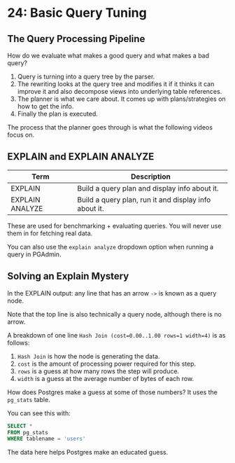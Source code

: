 # 24: Basic Query Tuning

## The Query Processing Pipeline

How do we evaluate what makes a good query and what makes a bad query?

1. Query is turning into a query tree by the parser.
2. The rewriting looks at the query tree and modifies it if it thinks it can improve it and also decompose views into underlying table references.
3. The planner is what we care about. It comes up with plans/strategies on how to get the info.
4. Finally the plan is executed.

The process that the planner goes through is what the following videos focus on.

## EXPLAIN and EXPLAIN ANALYZE

| Term            | Description                                           |
| --------------- | ----------------------------------------------------- |
| EXPLAIN         | Build a query plan and display info about it.         |
| EXPLAIN ANALYZE | Build a query plan, run it and display info about it. |

These are used for benchmarking + evaluating queries. You will never use them in for fetching real data.

You can also use the `explain analyze` dropdown option when running a query in PGAdmin.

## Solving an Explain Mystery

In the EXPLAIN output: any line that has an arrow `->` is known as a query node.

Note that the top line is also technically a query node, although there is no arrow.

A breakdown of one line `Hash Join (cost=0.00..1.00 rows=1 width=4)` is as follows:

1. `Hash Join` is how the node is generating the data.
2. `cost` is the amount of processing power required for this step.
3. `rows` is a guess at how many rows the step will produce.
4. `width` is a guess at the average number of bytes of each row.

How does Postgres make a guess at some of those numbers? It uses the `pg_stats` table.

You can see this with:

```sql
SELECT *
FROM pg_stats
WHERE tablename = 'users'
```

The data here helps Postgres make an educated guess.
